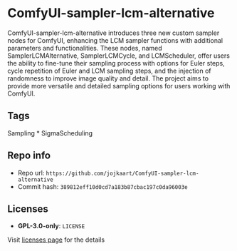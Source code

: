 # ComfyUI-sampler-lcm-alternative
ComfyUI-sampler-lcm-alternative introduces three new custom sampler nodes for ComfyUI, enhancing the LCM sampler functions with additional parameters and functionalities. These nodes, named SamplerLCMAlternative, SamplerLCMCycle, and LCMScheduler, offer users the ability to fine-tune their sampling process with options for Euler steps, cycle repetition of Euler and LCM sampling steps, and the injection of randomness to improve image quality and detail. The project aims to provide more versatile and detailed sampling options for users working with ComfyUI.

## Tags
Sampling * SigmaScheduling

## Repo info
- Repo url: `https://github.com/jojkaart/ComfyUI-sampler-lcm-alternative`
- Commit hash: `389812eff10d0cd7a183b87cbac197c0da96003e`

## Licenses
- **GPL-3.0-only**: `LICENSE`

Visit [licenses page](licenses.md) for the details
